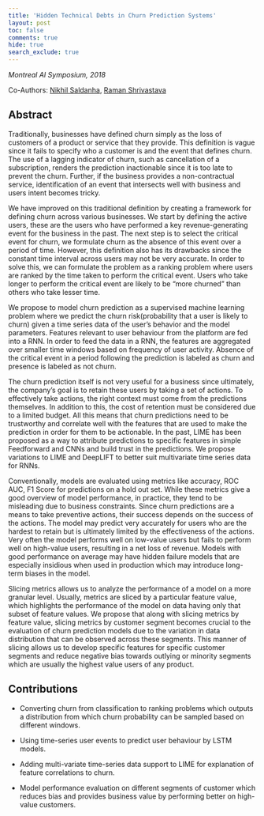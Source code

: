 ```yaml
---
title: 'Hidden Technical Debts in Churn Prediction Systems'
layout: post
toc: false
comments: true
hide: true
search_exclude: true
---
```


*Montreal AI Symposium, 2018*

Co-Authors: [Nikhil Saldanha](https://www.linkedin.com/in/nikhil-saldanha-4a766a113/), [Raman Shrivastava](https://www.linkedin.com/in/ramanshrivastava/)

## Abstract

Traditionally, businesses have defined churn simply as the loss of customers of a product or service that they provide. This definition is vague since it fails to specify who a customer is and the event that defines churn. The use of a lagging indicator of churn, such as cancellation of a subscription, renders the prediction inactionable since it is too late to prevent the churn. Further, if the business provides a non-contractual service, identification of an event that intersects well with business and users intent becomes tricky.

We have improved on this traditional definition by creating a framework for defining churn across various businesses. We start by defining the active users, these are the users who have performed a key revenue-generating event for the business in the past. The next step is to select the critical event for churn, we formulate churn as the absence of this event over a period of time. However, this definition also has its drawbacks since the constant time interval across users may not be very accurate. In order to solve this, we can formulate the problem as a ranking problem where users are ranked by the time taken to perform the critical event. Users who take longer to perform the critical event are likely to be “more churned” than others who take lesser time.

We propose to model churn prediction as a supervised machine learning problem where we predict the churn risk(probability that a user is likely to churn) given a time series data of the user’s behavior and the model parameters. Features relevant to user behaviour from the platform are fed into a RNN. In order to feed the data in a RNN, the features are aggregated over smaller time windows based on frequency of user activity. Absence of the critical event in a period following the prediction is labeled as churn and presence is labeled as not churn.

The churn prediction itself is not very useful for a business since ultimately, the company’s goal is to retain these users by taking a set of actions. To effectively take actions, the right context must come from the predictions themselves. In addition to this, the cost of retention must be considered due to a limited budget. All this means that churn predictions need to be trustworthy and correlate well with the features that are used to make the prediction in order for them to be actionable. In the past, LIME has been proposed as a way to attribute predictions to specific features in simple Feedforward and CNNs and build trust in the predictions. We propose variations to LIME and DeepLIFT to better suit multivariate time series data for RNNs.

Conventionally, models are evaluated using metrics like accuracy, ROC AUC, F1 Score for predictions on a hold out set. While these metrics give a good overview of model performance, in practice, they tend to be misleading due to business constraints. Since churn predictions are a means to take preventive actions, their success depends on the success of the actions. The model may predict very accurately for users who are the hardest to retain but is ultimately limited by the effectiveness of the actions. Very often the model performs well on low-value users but fails to perform well on high-value users, resulting in a net loss of revenue. Models with good performance on average may have hidden failure models that are especially insidious when used in production which may introduce long-term biases in the model.

Slicing metrics allows us to analyze the performance of a model on a more granular level. Usually, metrics are sliced by a particular feature value, which highlights the performance of the model on data having only that subset of feature values. We propose that along with slicing metrics by feature value, slicing metrics by customer segment becomes crucial to the evaluation of churn prediction models due to the variation in data distribution that can be observed across these segments. This manner of slicing allows us to develop specific features for specific customer segments and reduce negative bias towards outlying or minority segments which are usually the highest value users of any product.


## Contributions

 - Converting churn from classification to ranking problems which outputs a distribution from which churn probability can be sampled based on different windows.

 - Using time-series user events to predict user behaviour by LSTM models.

 - Adding multi-variate time-series data support to LIME for explanation of feature correlations to churn.

 - Model performance evaluation on different segments of customer which reduces bias and provides business value by performing better on high-value customers.